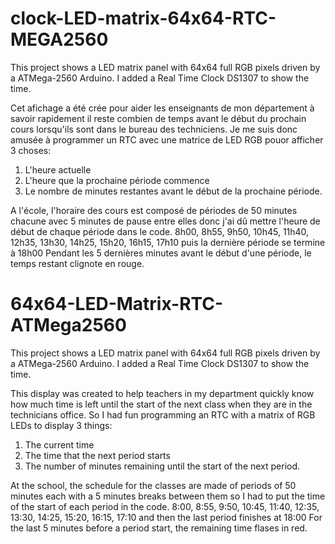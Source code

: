 # clock-LED-matrix-64x64-RTC-MEGA2560
This project shows a LED matrix panel with 64x64 full RGB pixels driven by a ATMega-2560 Arduino. I added a Real Time Clock DS1307 to show the time.

Cet afichage a été crée pour aider les enseignants de mon département à savoir rapidement il reste combien de temps avant le début du prochain cours lorsqu'ils sont dans le bureau des techniciens.
Je me suis donc amusée à programmer un RTC avec une matrice de LED RGB pouor afficher 3 choses:
1. L'heure actuelle
2. L'heure que la prochaine période commence
3. Le nombre de minutes restantes avant le début de la prochaine période.

A l'école, l'horaire des cours est composé de périodes de 50 minutes chacune avec 5 minutes de pause entre elles donc j'ai dû mettre l'heure de début de chaque période dans le code.
8h00, 8h55, 9h50, 10h45, 11h40, 12h35, 13h30, 14h25, 15h20, 16h15, 17h10 puis la dernière période se termine à 18h00
Pendant les 5 dernières minutes avant le début d'une période, le temps restant clignote en rouge.

# 64x64-LED-Matrix-RTC-ATMega2560
This project shows a LED matrix panel with 64x64 full RGB pixels driven by a ATMega-2560 Arduino. I added a Real Time Clock DS1307 to show the time.

This display was created to help teachers in my department quickly know how much time is left until the start of the next class when they are in the technicians office.
So I had fun programming an RTC with a matrix of RGB LEDs to display 3 things:
1. The current time
2. The time that the next period starts
3. The number of minutes remaining until the start of the next period.

At the school, the schedule for the classes are made of periods of 50 minutes each with a 5 minutes breaks between them so I had to put the time of the start of each period in the code.
8:00, 8:55, 9:50, 10:45, 11:40, 12:35, 13:30, 14:25, 15:20, 16:15, 17:10 and then the last period finishes at 18:00
For the last 5 minutes before a period start, the remaining time flases in red.


